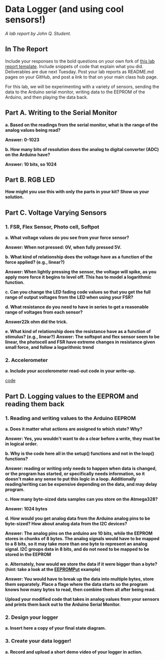 # Data Logger (and using cool sensors!)

*A lab report by John Q. Student.*

## In The Report

Include your responses to the bold questions on your own fork of [this lab report template](https://github.com/FAR-Lab/IDD-Fa18-Lab2). Include snippets of code that explain what you did. Deliverables are due next Tuesday. Post your lab reports as README.md pages on your GitHub, and post a link to that on your main class hub page.

For this lab, we will be experimenting with a variety of sensors, sending the data to the Arduino serial monitor, writing data to the EEPROM of the Arduino, and then playing the data back.

## Part A.  Writing to the Serial Monitor
 
**a. Based on the readings from the serial monitor, what is the range of the analog values being read?**

**Answer: 0-1023**
 
**b. How many bits of resolution does the analog to digital converter (ADC) on the Arduino have?**

**Answer: 10 bits, so 1024**

## Part B. RGB LED

**How might you use this with only the parts in your kit? Show us your solution.**

## Part C. Voltage Varying Sensors 
 
### 1. FSR, Flex Sensor, Photo cell, Softpot

**a. What voltage values do you see from your force sensor?**

**Answer: When not pressed: 0V, when fully pressed 5V.**

**b. What kind of relationship does the voltage have as a function of the force applied? (e.g., linear?)**

**Answer: When lightly pressing the sensor, the voltage will spike, as you apply more force it begins to level off. This has to model a logarithmic function.**

**c. Can you change the LED fading code values so that you get the full range of output voltages from the LED when using your FSR?**

**d. What resistance do you need to have in series to get a reasonable range of voltages from each sensor?** 

**Answer22k ohm did the trick.**

**e. What kind of relationship does the resistance have as a function of stimulus? (e.g., linear?)**
**Answer: The softspot and flex sensor seem to be linear, the photocell and FSR have extreme changes in resistance given small force, and follow a logarithmic trend**

### 2. Accelerometer
 
**a. Include your accelerometer read-out code in your write-up.**

[code]('acel_rgb.ino')


## Part D. Logging values to the EEPROM and reading them back
 
### 1. Reading and writing values to the Arduino EEPROM

**a. Does it matter what actions are assigned to which state? Why?**

**Answer: Yes, you wouldn't want to do a clear before a write, they must be in logical order.**

**b. Why is the code here all in the setup() functions and not in the loop() functions?**

**Answer: reading or writing only needs to happen when data is changed, or the program has started, or specifically needs information, so it doesn't make any sense to put this logic in a loop. Additionally reading/writing can be expensive depending on the data, and may delay program.**

**c. How many byte-sized data samples can you store on the Atmega328?**

**Answer: 1024 bytes**

**d. How would you get analog data from the Arduino analog pins to be byte-sized? How about analog data from the I2C devices?**

**Answer: The analog pins on the arduino are 10 bits, while the EEPROM stores in chunks of 8 bytes. The analog signals would have to be mapped to a 8 bits, so it may take more than one byte to represent an analog signal. I2C groups data in 8 bits, and do not need to be mapped to be stored in the EEPROM**

**e. Alternately, how would we store the data if it were bigger than a byte? (hint: take a look at the [EEPROMPut](https://www.arduino.cc/en/Reference/EEPROMPut) example)**

**Answer: You would have to break up the data into multiple bytes, store them separately. Place a flage where the data starts so the program knows how many bytes to read, then combine them all after being read.**

**Upload your modified code that takes in analog values from your sensors and prints them back out to the Arduino Serial Monitor.**

### 2. Design your logger
 
**a. Insert here a copy of your final state diagram.**

### 3. Create your data logger!
 
**a. Record and upload a short demo video of your logger in action.**
